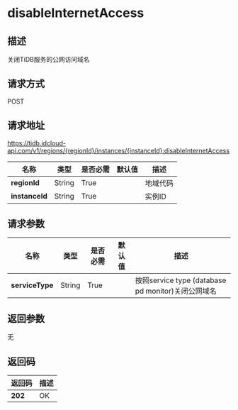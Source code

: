 # disableInternetAccess


## 描述
关闭TiDB服务的公网访问域名

## 请求方式
POST

## 请求地址
https://tidb.jdcloud-api.com/v1/regions/{regionId}/instances/{instanceId}:disableInternetAccess

|名称|类型|是否必需|默认值|描述|
|---|---|---|---|---|
|**regionId**|String|True| |地域代码|
|**instanceId**|String|True| |实例ID|

## 请求参数
|名称|类型|是否必需|默认值|描述|
|---|---|---|---|---|
|**serviceType**|String|True| |按照service type (database pd monitor)关闭公网域名|


## 返回参数
无


## 返回码
|返回码|描述|
|---|---|
|**202**|OK|
